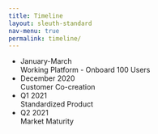 ```yaml
---
title: Timeline
layout: sleuth-standard
nav-menu: true
permalink: timeline/
---
```


<!-- Main -->
<div id="main">

<ul class="timeline">
	<li class="event">
    		<div class="event-date">January-March</div>
    		<div class="event-desc">Working Platform  -  Onboard 100 Users</div>
    	</li>
	<li class="event">
		<div class="event-date">December 2020</div>
		<div class="event-desc">Customer Co-creation</div>
	</li>
	<li class="event">
    		<div class="event-date">Q1 2021</div>
    		<div class="event-desc">Standardized Product</div>
    </li>
    <li class="event">
            <div class="event-date">Q2 2021</div>
            <div class="event-desc">Market Maturity</div>
        </li>
</ul>  

</div>
